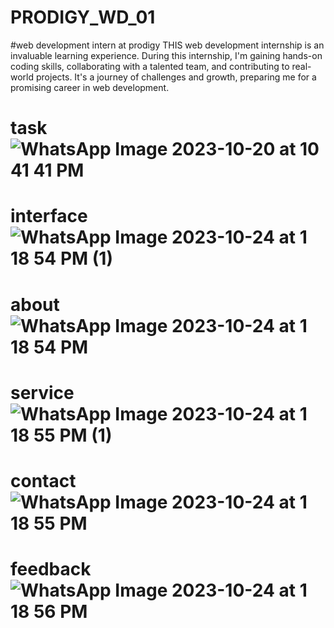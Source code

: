 # PRODIGY_WD_01
#web development intern at prodigy 
THIS web development internship is an invaluable learning experience. During this internship, I'm gaining hands-on coding skills, collaborating with a talented team, and contributing to real-world projects. It's a journey of challenges and growth, preparing me for a promising career in web development.
# task ![WhatsApp Image 2023-10-20 at 10 41 41 PM](https://github.com/ajay-shan18/PRODIGY_WD_01/assets/148553946/6abca8e8-1097-49ac-8568-6bf687d755a1)
# interface ![WhatsApp Image 2023-10-24 at 1 18 54 PM (1)](https://github.com/ajay-shan18/PRODIGY_WD_01/assets/148553946/f27f08df-7555-47e5-9576-d9e04561f81a)
# about ![WhatsApp Image 2023-10-24 at 1 18 54 PM](https://github.com/ajay-shan18/PRODIGY_WD_01/assets/148553946/5588d74f-bcd2-456a-a9df-8111e58d9d63)
# service ![WhatsApp Image 2023-10-24 at 1 18 55 PM (1)](https://github.com/ajay-shan18/PRODIGY_WD_01/assets/148553946/189e0483-a30d-419d-8c3a-304833ffe5ae)
# contact ![WhatsApp Image 2023-10-24 at 1 18 55 PM](https://github.com/ajay-shan18/PRODIGY_WD_01/assets/148553946/4a6e09ea-a699-4d9f-a8c5-053aae0fdd39)
# feedback ![WhatsApp Image 2023-10-24 at 1 18 56 PM](https://github.com/ajay-shan18/PRODIGY_WD_01/assets/148553946/ad328689-d74b-4b5f-ae78-7388aff24dfd)
